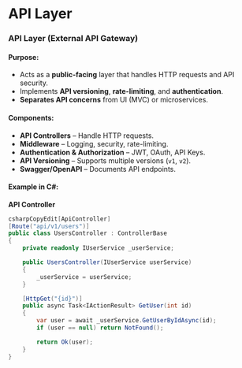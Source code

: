 # API Layer

### **API Layer (External API Gateway)**

#### **Purpose:**

* Acts as a **public-facing** layer that handles HTTP requests and API security.
* Implements **API versioning**, **rate-limiting**, and **authentication**.
* **Separates API concerns** from UI (MVC) or microservices.

#### **Components:**

* **API Controllers** – Handle HTTP requests.
* **Middleware** – Logging, security, rate-limiting.
* **Authentication & Authorization** – JWT, OAuth, API Keys.
* **API Versioning** – Supports multiple versions (`v1`, `v2`).
* **Swagger/OpenAPI** – Documents API endpoints.

#### **Example in C#:**

**API Controller**

```csharp
csharpCopyEdit[ApiController]
[Route("api/v1/users")]
public class UsersController : ControllerBase
{
    private readonly IUserService _userService;

    public UsersController(IUserService userService)
    {
        _userService = userService;
    }

    [HttpGet("{id}")]
    public async Task<IActionResult> GetUser(int id)
    {
        var user = await _userService.GetUserByIdAsync(id);
        if (user == null) return NotFound();

        return Ok(user);
    }
}
```
